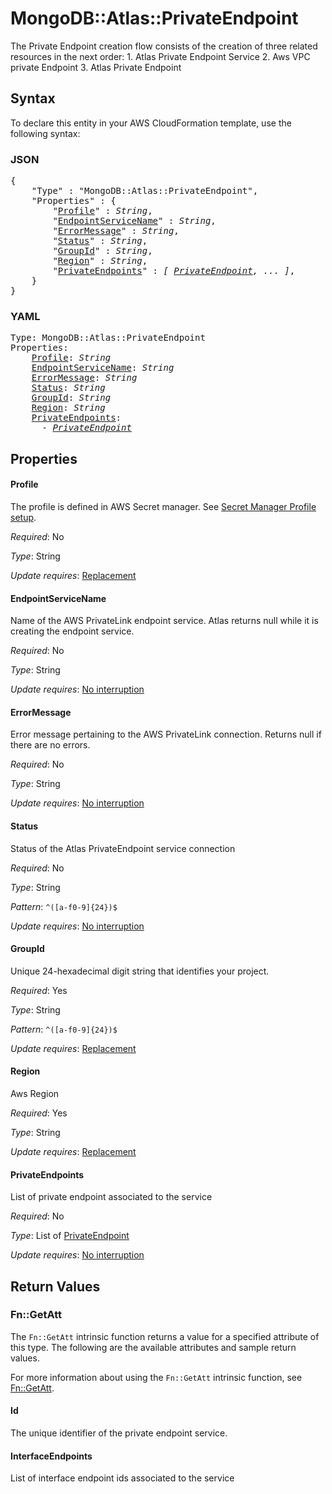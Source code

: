 # MongoDB::Atlas::PrivateEndpoint

The Private Endpoint creation flow consists of the creation of three related resources in the next order: 1. Atlas Private Endpoint Service 2. Aws VPC private Endpoint 3. Atlas Private Endpoint

## Syntax

To declare this entity in your AWS CloudFormation template, use the following syntax:

### JSON

<pre>
{
    "Type" : "MongoDB::Atlas::PrivateEndpoint",
    "Properties" : {
        "<a href="#profile" title="Profile">Profile</a>" : <i>String</i>,
        "<a href="#endpointservicename" title="EndpointServiceName">EndpointServiceName</a>" : <i>String</i>,
        "<a href="#errormessage" title="ErrorMessage">ErrorMessage</a>" : <i>String</i>,
        "<a href="#status" title="Status">Status</a>" : <i>String</i>,
        "<a href="#groupid" title="GroupId">GroupId</a>" : <i>String</i>,
        "<a href="#region" title="Region">Region</a>" : <i>String</i>,
        "<a href="#privateendpoints" title="PrivateEndpoints">PrivateEndpoints</a>" : <i>[ <a href="privateendpoint.md">PrivateEndpoint</a>, ... ]</i>,
    }
}
</pre>

### YAML

<pre>
Type: MongoDB::Atlas::PrivateEndpoint
Properties:
    <a href="#profile" title="Profile">Profile</a>: <i>String</i>
    <a href="#endpointservicename" title="EndpointServiceName">EndpointServiceName</a>: <i>String</i>
    <a href="#errormessage" title="ErrorMessage">ErrorMessage</a>: <i>String</i>
    <a href="#status" title="Status">Status</a>: <i>String</i>
    <a href="#groupid" title="GroupId">GroupId</a>: <i>String</i>
    <a href="#region" title="Region">Region</a>: <i>String</i>
    <a href="#privateendpoints" title="PrivateEndpoints">PrivateEndpoints</a>: <i>
      - <a href="privateendpoint.md">PrivateEndpoint</a></i>
</pre>

## Properties

#### Profile

The profile is defined in AWS Secret manager. See [Secret Manager Profile setup](../../../examples/profile-secret.yaml).

_Required_: No

_Type_: String

_Update requires_: [Replacement](https://docs.aws.amazon.com/AWSCloudFormation/latest/UserGuide/using-cfn-updating-stacks-update-behaviors.html#update-replacement)

#### EndpointServiceName

Name of the AWS PrivateLink endpoint service. Atlas returns null while it is creating the endpoint service.

_Required_: No

_Type_: String

_Update requires_: [No interruption](https://docs.aws.amazon.com/AWSCloudFormation/latest/UserGuide/using-cfn-updating-stacks-update-behaviors.html#update-no-interrupt)

#### ErrorMessage

Error message pertaining to the AWS PrivateLink connection. Returns null if there are no errors.

_Required_: No

_Type_: String

_Update requires_: [No interruption](https://docs.aws.amazon.com/AWSCloudFormation/latest/UserGuide/using-cfn-updating-stacks-update-behaviors.html#update-no-interrupt)

#### Status

Status of the Atlas PrivateEndpoint service connection

_Required_: No

_Type_: String

_Pattern_: <code>^([a-f0-9]{24})$</code>

_Update requires_: [No interruption](https://docs.aws.amazon.com/AWSCloudFormation/latest/UserGuide/using-cfn-updating-stacks-update-behaviors.html#update-no-interrupt)

#### GroupId

Unique 24-hexadecimal digit string that identifies your project.

_Required_: Yes

_Type_: String

_Pattern_: <code>^([a-f0-9]{24})$</code>

_Update requires_: [Replacement](https://docs.aws.amazon.com/AWSCloudFormation/latest/UserGuide/using-cfn-updating-stacks-update-behaviors.html#update-replacement)

#### Region

Aws Region

_Required_: Yes

_Type_: String

_Update requires_: [Replacement](https://docs.aws.amazon.com/AWSCloudFormation/latest/UserGuide/using-cfn-updating-stacks-update-behaviors.html#update-replacement)

#### PrivateEndpoints

List of private endpoint associated to the service

_Required_: No

_Type_: List of <a href="privateendpoint.md">PrivateEndpoint</a>

_Update requires_: [No interruption](https://docs.aws.amazon.com/AWSCloudFormation/latest/UserGuide/using-cfn-updating-stacks-update-behaviors.html#update-no-interrupt)

## Return Values

### Fn::GetAtt

The `Fn::GetAtt` intrinsic function returns a value for a specified attribute of this type. The following are the available attributes and sample return values.

For more information about using the `Fn::GetAtt` intrinsic function, see [Fn::GetAtt](https://docs.aws.amazon.com/AWSCloudFormation/latest/UserGuide/intrinsic-function-reference-getatt.html).

#### Id

The unique identifier of the private endpoint service.

#### InterfaceEndpoints

List of interface endpoint ids associated to the service

